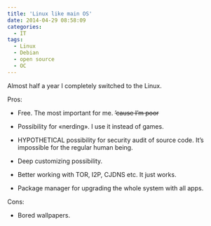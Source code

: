 ```yaml
---
title: 'Linux like main OS'
date: 2014-04-29 08:58:09
categories:
  - IT
tags:
  - Linux
  - Debian
  - open source
  - ОС
---
```


Almost half a year I completely switched to the Linux.

Pros:

- Free. The most important for me. ~~’cause I’m poor~~

- Possibility for «nerding». I use it instead of games.

- HYPOTHETICAL possibility for security audit of source code. It’s impossible for the regular human
  being.

- Deep customizing possibility.

- Better working with TOR, I2P, CJDNS etc. It just works.

- Package manager for upgrading the whole system with all apps.

Cons:

- Bored wallpapers.
